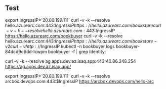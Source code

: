 ## Test

export IngressIP='20.80.199.111'
curl -v -k --resolve hello.azurearc.com:443:$IngressIP https://hello.azurearc.com/bookstore
curl -v -k --resolve hello.azurearc.com:443:$IngressIP https://hello.azurearc.com/bookbuyer
curl -v -k --resolve hello.azurearc.com:443:$IngressIP https://hello.azurearc.com/bookstore-v2
curl -v http://$IngressIP
kubectl -n bookbuyer logs bookbuyer-84dcd9c6dd-lcwpm bookbuyer -f | grep Identity:

curl -v -k --resolve ag.apps.dev.az.isaq.app:443:40.86.248.254 https://ag.apps.dev.az.isaq.app/

export IngressIP='20.80.199.111'
curl -v -k --resolve arcbox.devops.com:443:$IngressIP https://arcbox.devops.com/hello-arc
